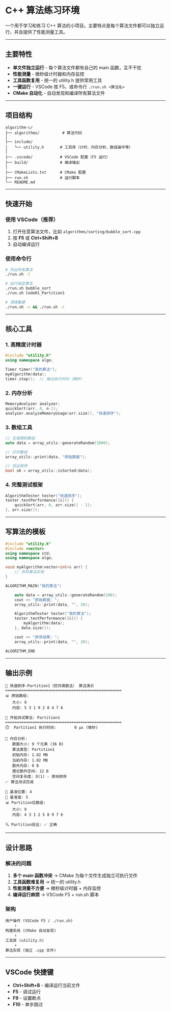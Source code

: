 # C++ 算法练习环境

一个用于学习和练习 C++ 算法的小项目。主要特点是每个算法文件都可以独立运行，并且提供了性能测量工具。

---

## 主要特性

- **单文件独立运行** - 每个算法文件都有自己的 main 函数，互不干扰
- **性能测量** - 微秒级计时器和内存监控
- **工具函数复用** - 统一的 utility.h 提供常用工具
- **一键运行** - VSCode 按 F5，或命令行 `./run.sh <算法名>`
- **CMake 自动化** - 自动发现和编译所有算法文件

---

## 项目结构

```
algorithm-c/
├── algorithms/          # 算法代码
│
├── include/
│   └── utility.h       # 工具库（计时、内存分析、数组操作等）
│
├── .vscode/            # VSCode 配置（F5 运行）
├── build/              # 编译输出
│
├── CMakeLists.txt      # CMake 配置
├── run.sh              # 运行脚本
└── README.md
```

---

## 快速开始

### 使用 VSCode（推荐）

1. 打开任意算法文件，比如 `algorithms/sorting/bubble_sort.cpp`
2. 按 **F5** 或 **Ctrl+Shift+B**
3. 自动编译运行

### 使用命令行

```bash
# 列出所有算法
./run.sh -l

# 运行指定算法
./run.sh bubble_sort
./run.sh Code01_Partition1

# 清理重建
./run.sh -c && ./run.sh -r
```

---

## 核心工具

### 1. 高精度计时器

```cpp
#include "utility.h"
using namespace algo;

Timer timer("我的算法");
myAlgorithm(data);
timer.stop();  // 输出执行时间（微秒）
```

### 2. 内存分析

```cpp
MemoryAnalyzer analyzer;
quickSort(arr, 0, n-1);
analyzer.analyzeMemoryUsage(arr.size(), "快速排序");
```

### 3. 数组工具

```cpp
// 生成随机数组
auto data = array_utils::generateRandom(1000);

// 打印数组
array_utils::print(data, "原始数据");

// 验证排序
bool ok = array_utils::isSorted(data);
```

### 4. 完整测试框架

```cpp
AlgorithmTester tester("快速排序");
tester.testPerformance([&]() {
    quickSort(arr, 0, arr.size() - 1);
}, arr.size());
```

---

## 写算法的模板

```cpp
#include "utility.h"
#include <vector>
using namespace std;
using namespace algo;

void myAlgorithm(vector<int>& arr) {
    // 你的算法实现
}

ALGORITHM_MAIN("我的算法")

    auto data = array_utils::generateRandom(100);
    cout << "原始数据: ";
    array_utils::print(data, "", 20);

    AlgorithmTester tester("我的算法");
    tester.testPerformance([&]() {
        myAlgorithm(data);
    }, data.size());

    cout << "排序结果: ";
    array_utils::print(data, "", 20);

ALGORITHM_END
```

---

## 输出示例

```
🎯 快速排序-Partition1（挖坑填数法） 算法演示
===================================================
📊 原始数组:
   大小: 9
   内容: 5 3 1 9 2 8 4 7 6

🚀 开始测试算法: Partition1
===================================================
⏱️  Partition1 执行时间:        0 μs (微秒)

🧠 内存分析:
   数据大小: 9 个元素 (36 B)
   算法类型: Partition1
   初始内存: 1.02 MB
   当前内存: 1.02 MB
   额外内存: 0 B
   理论额外空间: 12 B
   空间复杂度: O(1) - 原地排序
✅ 算法测试完成

📍 基准位置: 4
📍 基准值: 5
📊 Partition后数组:
   大小: 9
   内容: 4 3 1 2 5 8 9 7 6

🔍 Partition验证: ✅ 正确
```

---

## 设计思路

### 解决的问题

1. **多个 main 函数冲突** → CMake 为每个文件生成独立可执行文件
2. **工具函数难复用** → 统一的 utility.h
3. **性能测量不方便** → 微秒级计时器 + 内存监控
4. **编译运行麻烦** → VSCode F5 + run.sh 脚本

### 架构

```
用户操作 (VSCode F5 / ./run.sh)
    ↓
构建系统 (CMake 自动发现)
    ↓
工具库 (utility.h)
    ↓
算法实现 (独立 .cpp 文件)
```

---

## VSCode 快捷键

- **Ctrl+Shift+B** - 编译运行当前文件
- **F5** - 调试运行
- **F9** - 设置断点
- **F10** - 单步跳过
